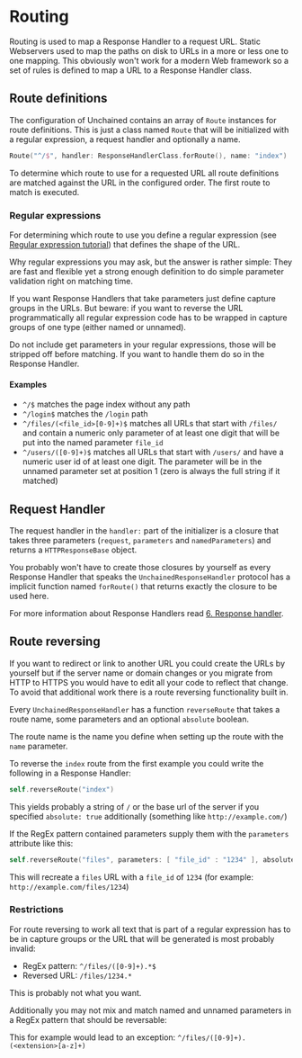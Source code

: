 # Routing

Routing is used to map a Response Handler to a request URL. Static Webservers used to map the paths on disk to URLs in a more or less one to one mapping. This obviously won't work for a modern Web framework so a set of rules is defined to map a URL to a Response Handler class.

## Route definitions

The configuration of Unchained contains an array of `Route` instances for route definitions. This is just a class named `Route` that will be initialized with a regular expression, a request handler and optionally a name.

~~~swift
Route("^/$", handler: ResponseHandlerClass.forRoute(), name: "index")
~~~

To determine which route to use for a requested URL all route definitions are matched against the URL in the configured order. The first route to match is executed.

### Regular expressions

For determining which route to use you define a regular expression (see [Regular expression tutorial](http://www.regular-expressions.info/tutorial.html)) that defines the shape of the URL.

Why regular expressions you may ask, but the answer is rather simple: They are fast and flexible yet a strong enough definition to do simple parameter validation right on matching time.

If you want Response Handlers that take parameters just define capture groups in the URLs. But beware: if you want to reverse the URL programmatically all regular expression code has to be wrapped in capture groups of one type (either named or unnamed).

Do not include get parameters in your regular expressions, those will be stripped off before matching. If you want to handle them do so in the Response Handler.

#### Examples

- `^/$` matches the page index without any path
- `^/login$` matches the `/login` path
- `^/files/(<file_id>[0-9]+)$` matches all URLs that start with `/files/` and contain a numeric only parameter of at least one digit that will be put into the named parameter `file_id`
- `^/users/([0-9]+)$` matches all URLs that start with `/users/` and have a numeric user id of at least one digit. The parameter will be in the unnamed parameter set at position 1 (zero is always the full string if it matched)

## Request Handler

The request handler in the `handler:` part of the initializer is a closure that takes three parameters (`request`, `parameters` and `namedParameters`) and returns a `HTTPResponseBase` object.

You probably won't have to create those closures by yourself as every Response Handler that speaks the `UnchainedResponseHandler` protocol has a implicit function named `forRoute()` that returns exactly the closure to be used here.

For more information about Response Handlers read [6. Response handler](responsehandler.html).

## Route reversing

If you want to redirect or link to another URL you could create the URLs by yourself but if the server name or domain changes or you migrate from HTTP to HTTPS you would have to edit all your code to reflect that change. To avoid that additional work there is a route reversing functionality built in.

Every `UnchainedResponseHandler` has a function `reverseRoute` that takes a route name, some parameters and an optional `absolute` boolean.

The route name is the name you define when setting up the route with the `name` parameter.

To reverse the `index` route from the first example you could write the following in a Response Handler:

~~~swift
self.reverseRoute("index")
~~~

This yields probably a string of `/` or the base url of the server if you specified `absolute: true` additionally (something like `http://example.com/`)

If the RegEx pattern contained parameters supply them with the `parameters` attribute like this:

~~~swift
self.reverseRoute("files", parameters: [ "file_id" : "1234" ], absolute: true)
~~~

This will recreate a `files` URL with a `file_id` of `1234` (for example: `http://example.com/files/1234`)

### Restrictions

For route reversing to work all text that is part of a regular expression has to be in capture groups or the URL that will be generated is most probably invalid:

- RegEx pattern: `^/files/([0-9]+).*$`
- Reversed URL: `/files/1234.*`

This is probably not what you want.

Additionally you may not mix and match named and unnamed parameters in a RegEx pattern that should be reversable:

This for example would lead to an exception: `^/files/([0-9]+).(<extension>[a-z]+)`
